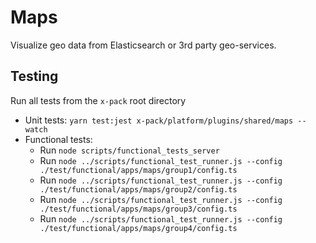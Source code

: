 # Maps

Visualize geo data from Elasticsearch or 3rd party geo-services.


## Testing

Run all tests from the `x-pack` root directory

- Unit tests: `yarn test:jest x-pack/platform/plugins/shared/maps --watch`
- Functional tests:
  - Run `node scripts/functional_tests_server`
  - Run `node ../scripts/functional_test_runner.js --config ./test/functional/apps/maps/group1/config.ts`
  - Run `node ../scripts/functional_test_runner.js --config ./test/functional/apps/maps/group2/config.ts`
  - Run `node ../scripts/functional_test_runner.js --config ./test/functional/apps/maps/group3/config.ts`
  - Run `node ../scripts/functional_test_runner.js --config ./test/functional/apps/maps/group4/config.ts`